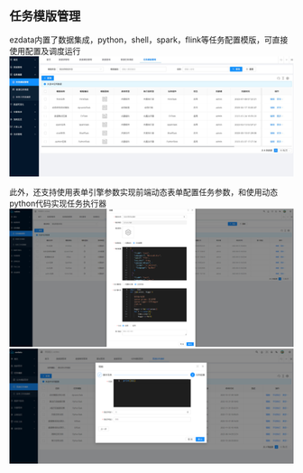 任务模版管理
----

ezdata内置了数据集成，python，shell，spark，flink等任务配置模版，可直接使用配置及调度运行  
![输入图片说明](https://raw.githubusercontent.com/xuwei95/ezdata_press/master/images/task_template.png?raw=true "在这里输入图片标题")

此外，还支持使用表单引擎参数实现前端动态表单配置任务参数，和使用动态python代码实现任务执行器
![输入图片说明](https://raw.githubusercontent.com/xuwei95/ezdata_press/master/images/dynamic_task.png?raw=true "在这里输入图片标题")
![输入图片说明](https://raw.githubusercontent.com/xuwei95/ezdata_press/master/images/dynamic_task_edit.png?raw=true "在这里输入图片标题")
